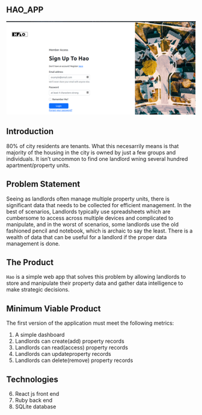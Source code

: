 ## HAO_APP

![alt text](./img/Screenshot%20from%202022-11-09%2019-28-29.png)

## Introduction

80% of city residents are tenants. What this necesarrily means is that majority of the housing
in the city is owned by just a few groups and individuals. It isn’t uncommon to find one
landlord wning several hundred apartment/property units.

## Problem Statement

Seeing as landlords often manage multiple property units, there is significant data that needs
to be collected for efficient management. In the best of scenarios, Landlords typically use
spreadsheets which are cumbersome to access across multiple devices and complicated to
manipulate, and in the worst of scenarios, some landlords use the old fashioned pencil and
notebook, which is archaic to say the least. There is a wealth of data that can be useful for a
landlord if the proper data management is done.

## The Product

`Hao` is a simple web app that solves this problem by allowing landlords to store and
manipulate their property data and gather data intelligence to make strategic decisions.

## Minimum Viable Product

The first version of the application must meet the following metrics:<br>

1. A simple dashboard
2. Landlords can create(add) property records
3. Landlords can read(access) property records
4. Landlords can updateproperty records
5. Landlords can delete(remove) property records

## Technologies

6. React js front end
7. Ruby back end
8. SQLite database

